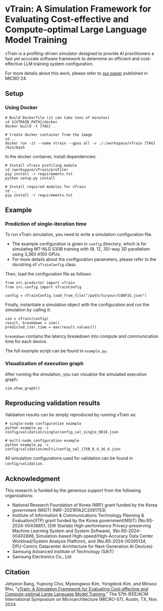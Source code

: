 # vTrain: A Simulation Framework for Evaluating Cost-effective and Compute-optimal Large Language Model Training

vTrain is a profiling-driven simulator designed to provide AI practitioners a fast yet accurate software framework to determine an efficient and cost-effective LLM training system configuration.

For more details about this work, please refer to [our paper](https://doi.org/10.1109/MICRO61859.2024.00021) published in MICRO`24.

## Setup

### Using Docker

```
# Build Dockerfile (it can take tens of minutes)
cd ${VTRAIN_PATH}/docker
docker build -t [TAG] .

# Create docker container from the image
cd ..
docker run -it --name vtrain --gpus all -v ./:/workspace/vTrain [TAG] /bin/bash
```

In the docker container, install dependencies:
```
# Install vTrain profiling module
cd /workspace/vTrain/profiler
pip install -r requirements.txt
python setup.py install

# Install required modules for vTrain
cd ..
pip install -r requirements.txt
```

## Example

### Prediction of single-iteration time

To run vTrain simulation, you need to write a simulation configuration file.
- The example configuration is given in `config` directory, which is for simulating MT-NLG 530B training with (8, 12, 35)-way 3D parallelism using 3,360 A100 GPUs.
- For more details about the configuration parameters, please refer to the docstring of `vTrainConfig` class.

Then, load the configuration file as follows:
```
from src.predictor import vTrain
from src.config import vTrainConfig

config = vTrainConfig.load_from_file("/path/to/your/CONFIG.json")
```

Finally, instantiate a simulation object with the configuration and run the simulation by calling it:

```
sim = vTrain(config)
result, breakdown = sim()
predicted_iter_time = max(result.values())
```

`breakdown` contains the latency breakdown into compute and communication time for each device.

The full example script can be found in `example.py`.

### Visualization of execution graph

After running the simulation, you can visualize the simulated execution graph:

```
sim.show_graph()
```

## Reproducing validation results

Validation results can be simply reproduced by running vTrain as:

```
# single-node configuration example
python example.py -c config/validation/single/config_val_single_0818.json

# multi-node configuration example
python example.py -c config/validation/multi/config_val_175B_8_4_16_6.json
```

All simulation configurations used for validation can be found in `config/validation`.

## Acknowledgment

This research is funded by the generous support from the following organizations:
- National Research Foundation of Korea (NRF) grant funded by the Korea government (MSIT) (NRF-2021R1A2C2091753)
- Institute of Information & Communications Technology Planning & Evaluation(IITP) grant funded by the Korea government(MSIT) (No.RS-2024-00438851, (SW Starlab) High-performance Privacy-preserving Machine Learning System and System Software), (No.RS-2024-00402898, Simulation-based High-speed/High-Accuracy Data Center Workload/System Analysis Platform), and (No.RS-2024-00395134, DPU-Centric Datacenter Architecture for Next-Generation AI Devices)
- Samsung Advanced Institute of Technology (SAIT)
- Samsung Electronics Co., Ltd

## Citation

Jehyeon Bang, Yujeong Choi, Myeongwoo Kim, Yongdeok Kim, and Minsoo Rhu, "[vTrain: A Simulation Framework for Evaluating Cost-effective and Compute-optimal Large Language Model Training](https://doi.org/10.1109/MICRO61859.2024.00021)," The 57th IEEE/ACM International Symposium on Microarchitecture (MICRO-57), Austin, TX, Nov. 2024
